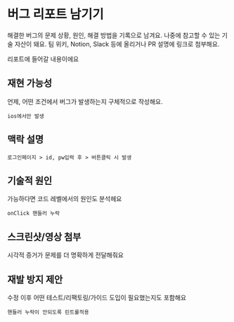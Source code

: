 # 버그 리포트 남기기

해결한 버그의 문제 상황, 원인, 해결 방법을 기록으로 남겨요. 나중에 참고할 수 있는 기술 자산이 돼요. 팀 위키, Notion, Slack 등에 올리거나 PR 설명에 링크로 첨부해요.

리포트에 들어갈 내용이에요

## 재현 가능성
언제, 어떤 조건에서 버그가 발생하는지 구체적으로 작성해요.
```
ios에서만 발생
```

## **맥락 설명**
```
로그인페이지 > id, pw입력 후 > 버튼클릭 시 발생
```

## 기술적 원인
가능하다면 코드 레벨에서의 원인도 분석헤요
```
onClick 핸들러 누락
```

## 스크린샷/영상 첨부
시각적 증거가 문제를 더 명확하게 전달해줘요

## 재발 방지 제안
수정 이후 어떤 테스트/리팩토링/가이드 도입이 필요했는지도 포함해요 
```
핸들러 누락이 안되도록 린트룰적용
```